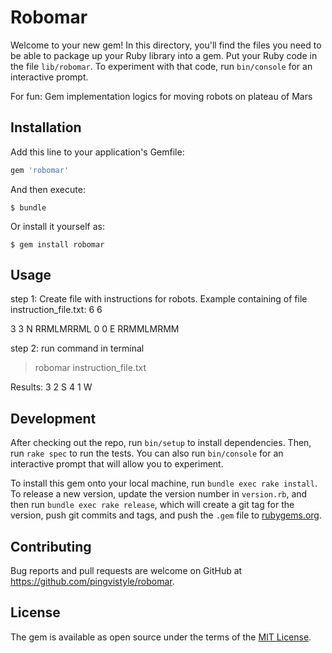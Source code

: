 # Robomar

Welcome to your new gem! In this directory, you'll find the files you need to be able to package up your Ruby library into a gem. Put your Ruby code in the file `lib/robomar`. To experiment with that code, run `bin/console` for an interactive prompt.

For fun: Gem implementation logics for moving robots on plateau of Mars

## Installation

Add this line to your application's Gemfile:

```ruby
gem 'robomar'
```

And then execute:

    $ bundle

Or install it yourself as:

    $ gem install robomar

## Usage

step 1:
Create file with instructions for robots.
Example containing of file instruction_file.txt:
6 6

3 3 N 
RRMLMRRML
0 0 E
RRMMLMRMM

step 2:
run command in terminal
>robomar instruction_file.txt

Results: 
3 2 S 
4 1 W

## Development

After checking out the repo, run `bin/setup` to install dependencies. Then, run `rake spec` to run the tests. You can also run `bin/console` for an interactive prompt that will allow you to experiment.

To install this gem onto your local machine, run `bundle exec rake install`. To release a new version, update the version number in `version.rb`, and then run `bundle exec rake release`, which will create a git tag for the version, push git commits and tags, and push the `.gem` file to [rubygems.org](https://rubygems.org).

## Contributing

Bug reports and pull requests are welcome on GitHub at https://github.com/pingvistyle/robomar.


## License

The gem is available as open source under the terms of the [MIT License](http://opensource.org/licenses/MIT).

